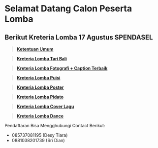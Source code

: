 # Selamat Datang Calon Peserta Lomba








## Berikut Kreteria Lomba 17 Agustus SPENDASEL

> __[Ketentuan Umum](https://pages.github.com/)__

> __[Kreteria Lomba Tari Bali](https://github.com/arta678/kreterialomba/blob/master/page/Puisi.md)__

> __[Kreteria Lomba Fotografi + Caption Terbaik](https://pages.github.com/)__

> __[Kreteria Lomba Puisi](https://pages.github.com/)__

> __[Kreteria Lomba Poster](https://pages.github.com/)__

> __[Kreteria Lomba Pidato](https://pages.github.com/)__

> __[Kreteria Lomba Cover Lagu](https://pages.github.com/)__

> __[Kreteria Lomba Dance](https://pages.github.com/)__

Pendaftaran Bisa Mengghubungi Contact Berikut:
- 085737081195 (Desy Tiara)
- 0881038201739 (Sri Dian)
